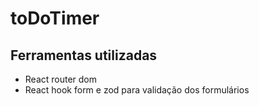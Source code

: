# toDoTimer

## Ferramentas utilizadas

- React router dom
- React hook form e zod para validação dos formulários
 
